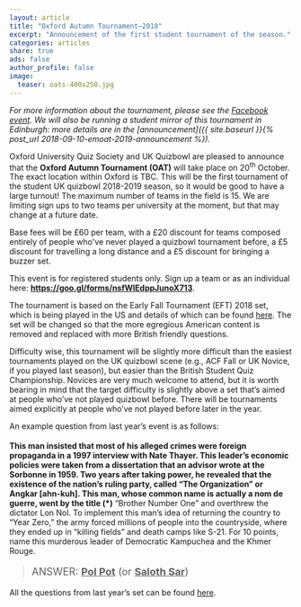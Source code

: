 ```yaml
---
layout: article
title: "Oxford Autumn Tournament–2018"
excerpt: "Announcement of the first student tournament of the season."
categories: articles
share: true
ads: false
author_profile: false
image:
  teaser: oats-400x250.jpg
---
```


*For more information about the tournament, please see the [Facebook event](https://www.facebook.com/events/232692214256410/). We will also be running a student mirror of this tournament in Edinburgh: more details are in the [announcement]({{ site.baseurl }}{% post_url 2018-09-10-emoat-2019-announcement %}).*

Oxford University Quiz Society and UK Quizbowl are pleased to announce that the **Oxford Autumn Tournament (OAT)** will take place on 20<sup>th</sup> October. The exact location within Oxford is TBC. This will be the first tournament of the student UK quizbowl 2018-2019 season, so it would be good to have a large turnout! The maximum number of teams in the field is 15. We are limiting sign ups to two teams per university at the moment, but that may change at a future date. 

Base fees will be £60 per team, with a £20 discount for teams composed entirely of people who've never played a quizbowl tournament before, a £5 discount for travelling a long distance and a £5 discount for bringing a buzzer set.

This event is for registered students only. Sign up a team or as an individual here: **<https://goo.gl/forms/nsfWlEdppJunoX713>**.

The tournament is based on the Early Fall Tournament (EFT) 2018 set, which is being played in the US and details of which can be found [here](http://hsquizbowl.org/forums/viewtopic.php?f=8&t=20808). The set will be changed so that the more egregious American content is removed and replaced with more British friendly questions. 

Difficulty wise, this tournament will be slightly more difficult than the easiest tournaments played on the UK quizbowl scene (e.g., ACF Fall or UK Novice, if you played last season), but easier than the British Student Quiz Championship. Novices are very much welcome to attend, but it is worth bearing in mind that the target difficulty is slightly above a set that’s aimed at people who’ve not played quizbowl before. There will be tournaments aimed explicitly at people who’ve not played before later in the year. 

An example question from last year’s event is as follows:

> <p style="font-size: 18px">
  <span style="font-weight: bold">This man insisted that most of his alleged crimes were foreign propaganda in a 1997 interview with Nate Thayer. This leader’s economic policies were taken from a dissertation that an advisor wrote at the Sorbonne in 1959. Two years after taking power, he revealed that the existence of the nation’s ruling party, called “The Organization” or Angkar [ahn-kuh]. This man, whose common name is actually a nom de guerre, went by the title (*)</span> “Brother Number One” and overthrew the dictator Lon Nol. To implement this man’s idea of returning the country to “Year Zero,” the army forced millions of people into the countryside, where they ended up in “killing fields” and death camps like S-21. For 10 points, name this murderous leader of Democratic Kampuchea and the Khmer Rouge.</p>
> <p style="font-size: 18px">ANSWER: <span style="font-weight: bold; text-decoration: underline;">Pol Pot</span> (or <span style="font-weight: bold; text-decoration: underline;">Saloth Sar</span>)</p>

All the questions from last year’s set can be found [here](http://collegiate.quizbowlpackets.com/2048/).